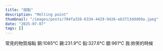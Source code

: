 ```yaml
---
title: "熔點"
description: "Melting point"
thumbnail: "/images/posts/704fa326-6334-4429-9426-eb3713ddd69a.jpeg"
date: "2025-07-07"
tags: []
---
```


常見的物質熔點
銅:1085°C
錫:231.9°C
鉛:327.6°C
銀:961°C
我:妳笑的時候

